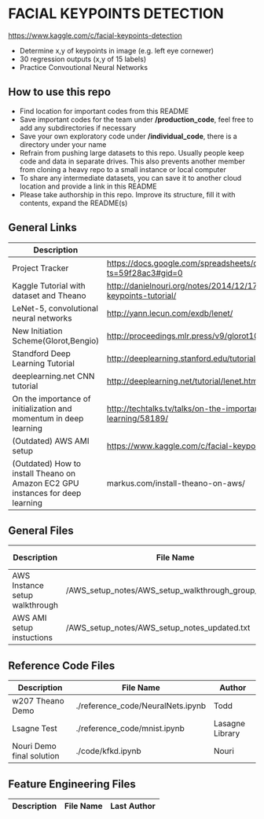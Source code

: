 # FACIAL KEYPOINTS DETECTION

https://www.kaggle.com/c/facial-keypoints-detection

* Determine x,y of keypoints in image (e.g. left eye cornewer)
* 30 regression outputs (x,y of 15 labels)
* Practice Convoutional Neural Networks

## How to use this repo

* Find location for important codes from this README
* Save important codes for the team under **/production_code**, feel free to add any subdirectories if necessary
* Save your own exploratory code under **/individual_code**, there is a directory under your name
* Refrain from pushing large datasets to this repo. Usually people keep code and data in separate drives. This also prevents another member from cloning a heavy repo to a small instance or local computer
* To share any intermediate datasets, you can save it to another cloud location and provide a link in this README
* Please take authorship in this repo. Improve its structure, fill it with contents, expand the README(s)

## General Links

Description | Link
----------- | ----------- 
Project Tracker | https://docs.google.com/spreadsheets/d/1hUc1ZXwqwCgVeIJ2ozXZcG_ftYiB3fTBc4RM1zIZlFA/edit?ts=59f28ac3#gid=0
Kaggle Tutorial with dataset and Theano | http://danielnouri.org/notes/2014/12/17/using-convolutional-neural-nets-to-detect-facial-keypoints-tutorial/
LeNet-5, convolutional neural networks | http://yann.lecun.com/exdb/lenet/
New Initiation Scheme(Glorot,Bengio) | http://proceedings.mlr.press/v9/glorot10a/glorot10a.pdf
Standford Deep Learning Tutorial | http://deeplearning.stanford.edu/tutorial/
deeplearning.net CNN tutorial| http://deeplearning.net/tutorial/lenet.html
On the importance of initialization and momentum in deep learning | http://techtalks.tv/talks/on-the-importance-of-initialization-and-momentum-in-deep-learning/58189/
(Outdated) AWS AMI setup | https://www.kaggle.com/c/facial-keypoints-detection#deep-learning-tutorial
(Outdated) How to install Theano on Amazon EC2 GPU instances for deep learning | markus.com/install-theano-on-aws/

## General Files

Description | File Name | Last Author
----------- | ----------- | -----------
AWS Instance setup walkthrough | /AWS_setup_notes/AWS_setup_walkthrough_group_AMI.txt | Legg
AWS AMI setup instuctions | /AWS_setup_notes/AWS_setup_notes_updated.txt | Legg


## Reference Code Files

Description | File Name | Author
----------- | ----------- | -----------
w207 Theano Demo | ./reference_code/NeuralNets.ipynb | Todd 
Lsagne Test | ./reference_code/mnist.ipynb | Lasagne Library
Nouri Demo final solution | ./code/kfkd.ipynb | Nouri 

## Feature Engineering Files

Description | File Name | Last Author
-----|--------|------------

